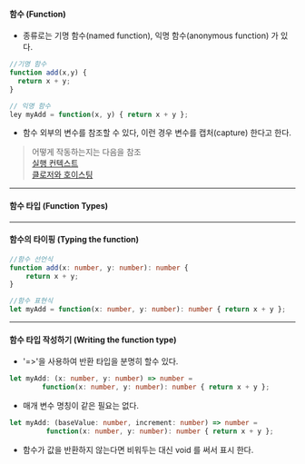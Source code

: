 #### 함수 (Function)

- 종류로는 기명 함수(named function), 익명 함수(anonymous function) 가 있다.

```typeScript
//기명 함수
function add(x,y) {
  return x + y;
}

// 익명 함수
ley myAdd = function(x, y) { return x + y };
```

- 함수 외부의 변수를 참조할 수 있다, 이런 경우 변수를 캡처(capture) 한다고 한다.

> 어떻게 작동하는지는 다음을 참조   
  [실행 컨텍스트](https://poiemaweb.com/js-execution-context)  
  [클로저와 호이스팅](https://www.zerocho.com/category/JavaScript/post/5741d96d094da4986bc950a0)
  
  
***


#### 함수 타입 (Function Types)


***


#### 함수의 타이핑 (Typing the function)

```typeScript
//함수 선언식
function add(x: number, y: number): number {
    return x + y;
}

//함수 표현식
let myAdd = function(x: number, y: number): number { return x + y };
```


***


#### 함수 타입 작성하기 (Writing the function type)

-  '=>'을 사용하여 반환 타입을 분명히 할수 있다.

```typeScript
let myAdd: (x: number, y: number) => number =
        function(x: number, y: number): number { return x + y };
```

- 매개 변수 명칭이 같은 필요는 없다.

```typeScript
let myAdd: (baseValue: number, increment: number) => number = 
         function(x: number, y: number): number { return x + y };
```

- 함수가 값을 반환하지 않는다면 비워두는 대신 void 를 써서 표시 한다.

